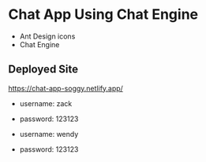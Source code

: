 # Chat App Using Chat Engine

- Ant Design icons
- Chat Engine

## Deployed Site

https://chat-app-soggy.netlify.app/

- username: zack
- password: 123123

- username: wendy
- password: 123123
